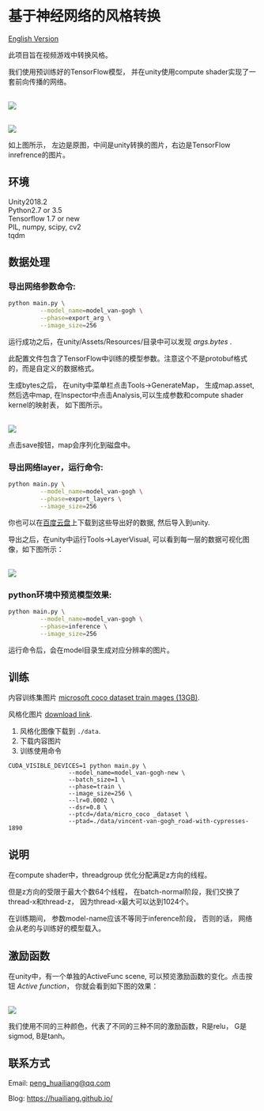 
# 基于神经网络的风格转换

[English Version](./readme.md)

此项目旨在视频游戏中转换风格。

我们使用预训练好的TensorFlow模型， 并在unity使用compute shader实现了一套前向传播的网络。

<br><img src='image/tf1.jpg'> <br>


<br><img src='image/tf2.jpg'> <br>

如上图所示， 左边是原图，中间是unity转换的图片，右边是TensorFlow inrefrence的图片。

## 环境

Unity2018.2 	<br>
Python2.7 or 3.5 <br>
Tensorflow 1.7 or new <br>
PIL, numpy, scipy, cv2 <br>
tqdm

## 数据处理

### 导出网络参数命令:

```sh
python main.py \
         --model_name=model_van-gogh \
         --phase=export_arg \
         --image_size=256
```

运行成功之后，在unity/Assets/Resources/目录中可以发现 *args.bytes* .

此配置文件包含了TensorFlow中训练的模型参数。注意这个不是protobuf格式的，而是自定义的数据格式。

生成bytes之后， 在unity中菜单栏点击Tools->GenerateMap， 生成map.asset, 然后选中map, 在Inspector中点击Analysis,可以生成参数和compute shader kernel的映射表， 如下图所示。


<br><img src='image/model3.jpg'><br>

点击save按钮，map会序列化到磁盘中。


###  导出网络layer，运行命令:

```sh
python main.py \
         --model_name=model_van-gogh \
         --phase=export_layers \
         --image_size=256
```


你也可以在[百度云盘](https://pan.baidu.com/s/13_kSWE-OiqHFDXix9NwL_g)上下载到这些导出好的数据, 然后导入到unity.


导出之后，在unity中运行Tools->LayerVisual, 可以看到每一层的数据可视化图像，如下图所示：

<br><img src='image/model2.jpg'><br>

### python环境中预览模型效果:


```sh
python main.py \
         --model_name=model_van-gogh \
         --phase=inference \
         --image_size=256
```

运行命令后，会在model目录生成对应分辨率的图片。

## 训练

内容训练集图片 [microsoft coco dataset train mages (13GB)](http://mscoco.org).  

风格化图片 [download link](https://hcicloud.iwr.uni-heidelberg.de/index.php/s/NcJj2oLBTYuT1tf).   

1. 风格化图像下载到 `./data`.   
2. 下载内容图片
3. 训练使用命令

```
CUDA_VISIBLE_DEVICES=1 python main.py \
                 --model_name=model_van-gogh-new \
                 --batch_size=1 \
                 --phase=train \
                 --image_size=256 \
                 --lr=0.0002 \
                 --dsr=0.8 \
                 --ptcd=/data/micro_coco _dataset \
                 --ptad=./data/vincent-van-gogh_road-with-cypresses-1890
```

## 说明

在compute shader中，threadgroup 优化分配满足z方向的线程。

但是z方向的受限于最大个数64个线程， 在batch-normal阶段，我们交换了thread-x和thread-z， 因为thread-x最大可以达到1024个。

在训练期间， 参数model-name应该不等同于inference阶段， 否则的话， 网络会从老的与训练好的模型载入。


## 激励函数

在unity中，有一个单独的ActiveFunc scene, 可以预览激励函数的变化。点击按钮 *Active function*， 你就会看到如下图的效果：

<br><img src='image/model1.jpg'><br>

我们使用不同的三种颜色，代表了不同的三种不同的激励函数，R是relu， G是sigmod, B是tanh。


## 联系方式

Email: peng_huailiang@qq.com

Blog:  https://huailiang.github.io/